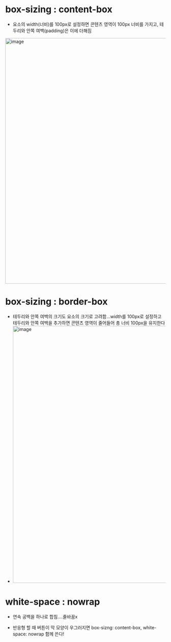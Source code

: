 # box-sizing : content-box
- 요소의 width(너비)를 100px로 설정하면 콘텐츠 영역이 100px 너비를 가지고, 테두리와 안쪽 여백(padding)은 이에 더해짐
<img width="768" alt="image" src="https://user-images.githubusercontent.com/61729276/160628154-79a56e8d-f893-4842-b934-13ffafc18a45.png">


# box-sizing : border-box
- 테두리와 안쪽 여백의 크기도 요소의 크기로 고려함...width를 100px로 설정하고 테두리와 안쪽 여백을 추가하면 콘텐츠 영역이 줄어들어 총 너비 100px을 유지한다
- <img width="804" alt="image" src="https://user-images.githubusercontent.com/61729276/160628733-075bd0fd-0bfa-43b3-a4d2-9caba769d5b2.png">

# white-space : nowrap
- 연속 공백을 하나로 합침....줄바꿈x

* 반응형 할 때 버튼이 막 모양이 우그러지면 box-sizng: content-box, white-space: nowrap 함께 쓴다!
